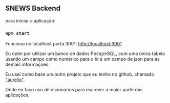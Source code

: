 ## SNEWS Backend

para iniciar a aplicação:

### `npm start`

Funciona no localhost porta 3001: [http://localhost:3001](http://localhost:3001)

Eu optei por utilizar um banco de dados PostgreSQL, com uma única tabela usando um campo como numérico para o id e um campo de json para as demais informações.

Eu usei como base um outro projeto que eu tenho no github, chamado ["aurelio"](https://github.com/RockatanskyV8/aurelio).

Onde eu faço uso de dicionários para escrever a maior parte das aplicações.

